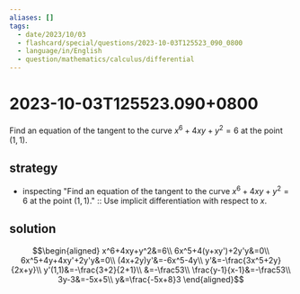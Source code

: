 ```yaml
---
aliases: []
tags:
  - date/2023/10/03
  - flashcard/special/questions/2023-10-03T125523_090_0800
  - language/in/English
  - question/mathematics/calculus/differential
---
```


# 2023-10-03T125523.090+0800

Find an equation of the tangent to the curve $x^6+4xy+y^2=6$ at the point $(1,1)$.

## strategy

- inspecting "Find an equation of the tangent to the curve $x^6+4xy+y^2=6$ at the point $(1,1)$." :: Use implicit differentiation with respect to $x$. <!--SR:!2024-09-06,45,290-->

## solution

$$\begin{aligned}
x^6+4xy+y^2&=6\\
6x^5+4(y+xy')+2y'y&=0\\
6x^5+4y+4xy'+2y'y&=0\\
(4x+2y)y'&=-6x^5-4y\\
y'&=-\frac{3x^5+2y}{2x+y}\\
y'(1,1)&=-\frac{3+2}{2+1}\\
&=-\frac53\\
\frac{y-1}{x-1}&=-\frac53\\
3y-3&=-5x+5\\
y&=\frac{-5x+8}3
\end{aligned}$$
